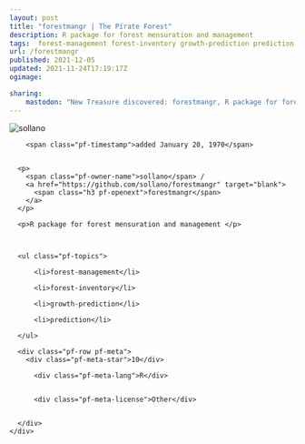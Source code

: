 ```yaml
---
layout: post
title: "forestmangr | The Pirate Forest"
description: R package for forest mensuration and management 
tags:  forest-management forest-inventory growth-prediction prediction
url: /forestmangr
published: 2021-12-05
updated: 2021-11-24T17:19:17Z
ogimage: 

sharing:
    mastodon: "New Treasure discovered: forestmangr, R package for forest mensuration and management "
---
```


<div class="pf-night-sky-spacer">
    <div id="pf-night-sky" data-stars="10" data-owner="sollano" data-repo="forestmangr">
        <div id="pf-open-dialog" class="pf-meta-star pf-star-todo"></div>
        <dialog id="pf-star-dialog">
            Star this Repository to putt a smile on the Developers face.
            <div class="pf-row">
                <div class="pf-grow"></div>
                <div><a class="pf-unterlines" href="https://github.com/sollano/forestmangr" target="_blank">VISIT REPOSITORY</a></div>
            </div>
        </dialog>
    </div>
    
</div>

<div class="pf-ship-list">
    <div class="pf-row pf-pirate pf-small-column" data-pirate-id="SEE6Axt3D6S7Ec41F2SH_">
    <div>
      <!--<a href="https://github.com/sollano" target="blank">-->
        <div class="pf-pirate-avatar">
          <div class="pf-cross pf-clickable"  onclick="collect('SEE6Axt3D6S7Ec41F2SH_'); return false;"></div>
          <img src="https://avatars.githubusercontent.com/u/19754326?v=4" title="sollano" alt="sollano"/>
      </div>
      <!--</a>
      <div class="pf-pirate-actions">
        <a class="pf-treasure-add"  title="save in my treasure chest" onclick="collect('SEE6Axt3D6S7Ec41F2SH_'); return false;" href="#">
          <img src="./assets/coin.svg" alt="treasure"/>
        </a>
        <a class="pf-treasure-remove" onclick="throwAway('SEE6Axt3D6S7Ec41F2SH_'); return false;">remove</a>
      </div>-->
    </div>
    <div class="pf-ship">
      
        <span class="pf-timestamp">added January 20, 1970</span>
      
      
      <p>
        <span class="pf-owner-name">sollano</span> / 
        <a href="https://github.com/sollano/forestmangr" target="blank">
          <span class="h3 pf-openext">forestmangr</span>
        </a>
      </p>

      <p>R package for forest mensuration and management </p>

      

      <ul class="pf-topics">
        
          <li>forest-management</li>
        
          <li>forest-inventory</li>
        
          <li>growth-prediction</li>
        
          <li>prediction</li>
        
      </ul>

      <div class="pf-row pf-meta">
        <div class="pf-meta-star">10</div>
        
          <div class="pf-meta-lang">R</div>
        
        
          <div class="pf-meta-license">Other</div>
        
        
      </div>
    </div>
  </div>
</div>